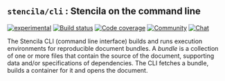 ## `stencila/cli` : Stencila on the command line

[![experimental](http://badges.github.io/stability-badges/dist/experimental.svg)](http://github.com/badges/stability-badges)
[![Build status](https://travis-ci.org/stencila/cli.svg?branch=master)](https://travis-ci.org/stencila/cli)
[![Code coverage](https://codecov.io/gh/stencila/cli/branch/master/graph/badge.svg)](https://codecov.io/gh/stencila/cli)
[![Community](https://img.shields.io/badge/join-community-green.svg)](https://community.stenci.la)
[![Chat](https://badges.gitter.im/stencila/stencila.svg)](https://gitter.im/stencila/stencila)


The Stencila CLI (command line interface) builds and runs execution environments for reproducible document bundles. A *bundle* is a collection of one or more files that contain the source of the document, supporting data and/or specifications of dependencies. The CLI fetches a bundle, builds a container for it and opens the document.


